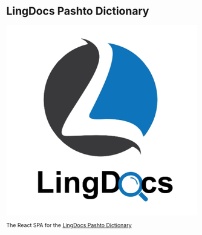 # LingDocs Pashto Dictionary

![LingDocs Logo](./public/icons/icon-w-name.png)

The React SPA for the [LingDocs Pashto Dictionary](https://dicitonary.lingdocs.com)
